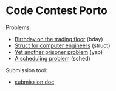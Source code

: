 
# Code Contest Porto

Problems:

- [Birthday on the trading floor](code-contest-app-bday.md) (bday)
- [Struct for computer engineers](https://s3-eu-west-1.amazonaws.com/main2fr/code/structures.html) (struct)
- [Yet another prisoner problem](code-contest-yap.md) (yap)
- [A scheduling problem](code-contest-sched.md) (sched)

Submission tool:

- [submission doc](https://kljh.github.io/webapp/code-contest/code-contest-manual.html
) 
